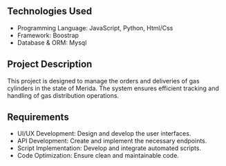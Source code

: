 ## Technologies Used
- Programming Language: JavaScript, Python, Html/Css
- Framework: Boostrap
- Database & ORM: Mysql

## Project Description
This project is designed to manage the orders and deliveries of gas cylinders in the state of Merida. The system ensures efficient tracking and handling of gas distribution operations.

## Requirements
- UI/UX Development: Design and develop the user interfaces.
- API Development: Create and implement the necessary endpoints.
- Script Implementation: Develop and integrate automated scripts.
- Code Optimization: Ensure clean and maintainable code.
